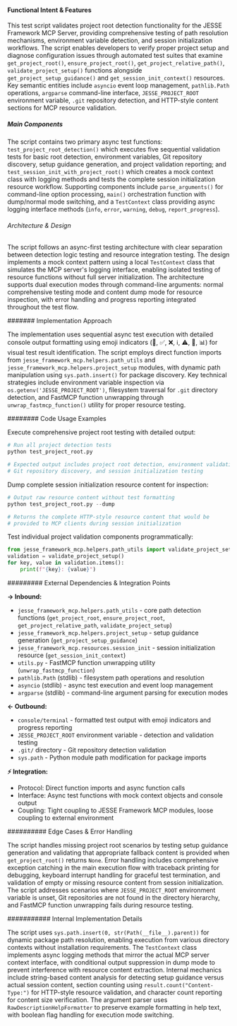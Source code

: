 <!-- CACHE_METADATA_START -->
<!-- Source File: {PROJECT_ROOT}/jesse-framework-mcp/tests/test_project_root.py -->
<!-- Cached On: 2025-07-04T00:27:28.316038 -->
<!-- Source Modified: 2025-07-03T23:07:27.466816 -->
<!-- Cache Version: 1.0 -->
<!-- CACHE_METADATA_END -->

#### Functional Intent & Features

This test script validates project root detection functionality for the JESSE Framework MCP Server, providing comprehensive testing of path resolution mechanisms, environment variable detection, and session initialization workflows. The script enables developers to verify proper project setup and diagnose configuration issues through automated test suites that examine `get_project_root()`, `ensure_project_root()`, `get_project_relative_path()`, `validate_project_setup()` functions alongside `get_project_setup_guidance()` and `get_session_init_context()` resources. Key semantic entities include `asyncio` event loop management, `pathlib.Path` operations, `argparse` command-line interface, `JESSE_PROJECT_ROOT` environment variable, `.git` repository detection, and HTTP-style content sections for MCP resource validation.

##### Main Components

The script contains two primary async test functions: `test_project_root_detection()` which executes five sequential validation tests for basic root detection, environment variables, Git repository discovery, setup guidance generation, and project validation reporting; and `test_session_init_with_project_root()` which creates a mock context class with logging methods and tests the complete session initialization resource workflow. Supporting components include `parse_arguments()` for command-line option processing, `main()` orchestration function with dump/normal mode switching, and a `TestContext` class providing async logging interface methods (`info`, `error`, `warning`, `debug`, `report_progress`).

###### Architecture & Design

The script follows an async-first testing architecture with clear separation between detection logic testing and resource integration testing. The design implements a mock context pattern using a local `TestContext` class that simulates the MCP server's logging interface, enabling isolated testing of resource functions without full server initialization. The architecture supports dual execution modes through command-line arguments: normal comprehensive testing mode and content dump mode for resource inspection, with error handling and progress reporting integrated throughout the test flow.

####### Implementation Approach

The implementation uses sequential async test execution with detailed console output formatting using emoji indicators (🧪, ✅, ❌, ℹ️, ⚠️, 🐛, 📊) for visual test result identification. The script employs direct function imports from `jesse_framework_mcp.helpers.path_utils` and `jesse_framework_mcp.helpers.project_setup` modules, with dynamic path manipulation using `sys.path.insert()` for package discovery. Key technical strategies include environment variable inspection via `os.getenv('JESSE_PROJECT_ROOT')`, filesystem traversal for `.git` directory detection, and FastMCP function unwrapping through `unwrap_fastmcp_function()` utility for proper resource testing.

######## Code Usage Examples

Execute comprehensive project root testing with detailed output:

```python
# Run all project detection tests
python test_project_root.py

# Expected output includes project root detection, environment validation,
# Git repository discovery, and session initialization testing
```

Dump complete session initialization resource content for inspection:

```python
# Output raw resource content without test formatting
python test_project_root.py --dump

# Returns the complete HTTP-style resource content that would be
# provided to MCP clients during session initialization
```

Test individual project validation components programmatically:

```python
from jesse_framework_mcp.helpers.path_utils import validate_project_setup
validation = validate_project_setup()
for key, value in validation.items():
    print(f"{key}: {value}")
```

######### External Dependencies & Integration Points

**→ Inbound:**
- `jesse_framework_mcp.helpers.path_utils` - core path detection functions (`get_project_root`, `ensure_project_root`, `get_project_relative_path`, `validate_project_setup`)
- `jesse_framework_mcp.helpers.project_setup` - setup guidance generation (`get_project_setup_guidance`)
- `jesse_framework_mcp.resources.session_init` - session initialization resource (`get_session_init_context`)
- `utils.py` - FastMCP function unwrapping utility (`unwrap_fastmcp_function`)
- `pathlib.Path` (stdlib) - filesystem path operations and resolution
- `asyncio` (stdlib) - async test execution and event loop management
- `argparse` (stdlib) - command-line argument parsing for execution modes

**← Outbound:**
- `console/terminal` - formatted test output with emoji indicators and progress reporting
- `JESSE_PROJECT_ROOT` environment variable - detection and validation testing
- `.git/` directory - Git repository detection validation
- `sys.path` - Python module path modification for package imports

**⚡ Integration:**
- Protocol: Direct function imports and async function calls
- Interface: Async test functions with mock context objects and console output
- Coupling: Tight coupling to JESSE Framework MCP modules, loose coupling to external environment

########## Edge Cases & Error Handling

The script handles missing project root scenarios by testing setup guidance generation and validating that appropriate fallback content is provided when `get_project_root()` returns `None`. Error handling includes comprehensive exception catching in the main execution flow with traceback printing for debugging, keyboard interrupt handling for graceful test termination, and validation of empty or missing resource content from session initialization. The script addresses scenarios where `JESSE_PROJECT_ROOT` environment variable is unset, Git repositories are not found in the directory hierarchy, and FastMCP function unwrapping fails during resource testing.

########### Internal Implementation Details

The script uses `sys.path.insert(0, str(Path(__file__).parent))` for dynamic package path resolution, enabling execution from various directory contexts without installation requirements. The `TestContext` class implements async logging methods that mirror the actual MCP server context interface, with conditional output suppression in dump mode to prevent interference with resource content extraction. Internal mechanics include string-based content analysis for detecting setup guidance versus actual session content, section counting using `result.count("Content-Type:")` for HTTP-style resource validation, and character count reporting for content size verification. The argument parser uses `RawDescriptionHelpFormatter` to preserve example formatting in help text, with boolean flag handling for execution mode switching.